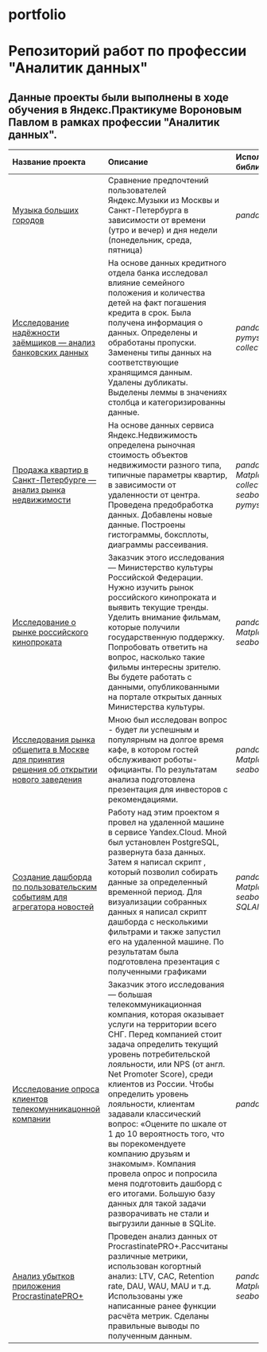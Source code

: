 # portfolio

# Репозиторий работ по профессии "Аналитик данных"

## Данные проекты были выполнены в ходе обучения в Яндекс.Практикуме Вороновым Павлом в рамках профессии "Аналитик данных".

| Название проекта | Описание | Используемые библиотеки | 
| :---------------------- | :---------------------- | :---------------------- |
| [Музыка больших городов](https://github.com/Pavel8672/portfolio/tree/main/1.%20Музыка%20больших%20городов) | Сравнение предпочтений пользователей Яндекс.Музыки из Москвы и Санкт-Петербурга в зависимости от времени (утро и вечер) и дня недели (понедельник, среда, пятница)| *pandas* |
| [Исследование надёжности заёмщиков — анализ банковских данных](https://github.com/Pavel8672/portfolio/tree/main/2.%20Исследование%20надёжности%20заёмщиков%20—%20анализ%20банковских%20данных) | На основе данных кредитного отдела банка исследовал влияние семейного положения и количества детей на факт погашения кредита в срок. Была получена информация о данных. Определены и обработаны пропуски. Заменены типы данных на соответствующие хранящимся данным. Удалены дубликаты. Выделены леммы в значениях столбца и категоризированны данные. | *pandas* *pymystem3* *collections* |
| [Продажа квартир в Санкт-Петербурге — анализ рынка недвижимости](https://github.com/Pavel8672/portfolio/tree/main/3.%20Продажа%20квартир%20в%20Санкт-Петербурге%20—%20анализ%20рынка%20недвижимости) | На основе данных сервиса Яндекс.Недвижимость определена рыночная стоимость объектов недвижимости разного типа, типичные параметры квартир, в зависимости от удаленности от центра. Проведена предобработка данных. Добавлены новые данные. Построены гистограммы, боксплоты, диаграммы рассеивания. | *pandas* *Matplotlib* *collections* *seaborn* *pymystem3* |
| [Исследование о рынке российского кинопроката](https://github.com/Pavel8672/portfolio/tree/main/4.%20Исследование%20о%20рынке%20российского%20кинопроката) | Заказчик этого исследования — Министерство культуры Российской Федерации. Нужно изучить рынок российского кинопроката и выявить текущие тренды. Уделить внимание фильмам, которые получили государственную поддержку. Попробовать ответить на вопрос, насколько такие фильмы интересны зрителю. Вы будете работать с данными, опубликованными на портале открытых данных Министерства культуры.| *pandas* *Matplotlib* *seaborn* *numpy* |
| [Исследования рынка общепита в Москве для принятия решения об открытии нового заведения](https://github.com/Pavel8672/portfolio/tree/main/5.%20Исследования%20рынка%20общепита%20в%20Москве%20для%20открытия%20кафе) | Мною был исследован вопрос - будет ли успешным и популярным на долгое время кафе, в котором гостей обслуживают роботы-официанты. По результатам анализа подготовлена презентация для инвесторов с рекомендациями. | *pandas* *Matplotlib* *seaborn* *numpy* |
| [Создание дашборда по пользовательским событиям для агрегатора новостей](https://github.com/Pavel8672/portfolio/tree/main/6.%20Создание%20дашборда%20для%20агрегатора%20новостей) | Работу над этим проектом я провел на удаленной машине в сервисе Yandex.Cloud. Мной был установлен PostgreSQL, развернута база данных. Затем я написал скрипт , который позволил собирать данные за определенный временной период. Для визуализации собранных данных я написал скрипт дашборда с несколькими фильтрами и также запустил его на удаленной машине. По результатам была подготовлена презентация с полученными графиками | *pandas* *Matplotlib* *seaborn* *numpy* *SQLAlchemy* |
| [Исследование опроса клиентов телекомунникацонной компании](https://github.com/Pavel8672/portfolio/tree/main/7.%20Исследование%20опроса%20клиентов%20телекоммуникационной%20компании) | Заказчик этого исследования — большая телекоммуникационная компания, которая оказывает услуги на территории всего СНГ. Перед компанией стоит задача определить текущий уровень потребительской лояльности, или NPS (от англ. Net Promoter Score), среди клиентов из России. Чтобы определить уровень лояльности, клиентам задавали классический вопрос: «Оцените по шкале от 1 до 10 вероятность того, что вы порекомендуете компанию друзьям и знакомым». Компания провела опрос и попросила меня подготовить дашборд с его итогами. Большую базу данных для такой задачи разворачивать не стали и выгрузили данные в SQLite. | *pandas* | 
| [Анализ убытков приложения ProcrastinatePRO+](https://github.com/Pavel8672/portfolio/tree/main/8%20.%20Анализ%20убытков%20приложения%20PricrastinatePro%2B) | Проведен анализ данных от ProcrastinatePRO+.Рассчитаны различные метрики, использован когортный анализ: LTV, CAC, Retention rate, DAU, WAU, MAU и т.д. Использованы уже написанные ранее функции расчёта метрик. Сделаны правильные выводы по полученным данным. | *pandas* *Matplotlib* *seaborn* |